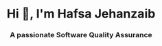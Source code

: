 <h1 align="center">Hi 👋, I'm Hafsa Jehanzaib</h1>
<h3 align="center">A passionate Software Quality Assurance</h3>

<!--
**hafsajehanzaib/hafsajehanzaib** is a ✨ _special_ ✨ repository because its `README.md` (this file) appears on your GitHub profile.

Here are some ideas to get you started:

- 🔭 I’m currently working as a Software Quality Assurance Intern and learning about app testing, bug tracking.
- 🌱 I’m currently learning automation testing
- 👯 I’m looking to collaborate on  Open-source projects related to **Software Testing**.
- Anything where I can contribute as a QA by writing test cases, finding bugs, or suggesting improvements.
- 🤔 I’m looking for help with ...
- 💬 Ask me about ...
- 📫 How to reach me:Email:hafsajehanzaib29@gmail.com 
- LinkedIn:https://www.linkedin.com/in/hafsa-jehanzaib-a59556247
- 😄 Pronouns: She/her
- ⚡ Fun fact: I believe every bug has a story, and I’m the detective! 🕵️‍♂️
-->



